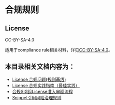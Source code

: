 # 合规规则

## License

CC-BY-SA-4.0

适用于compliance rule相关材料，详见[CC-BY-SA-4.0](https://spdx.org/licenses/CC-BY-SA-4.0.html)。

## 本目录相关文档内容为：

* [License 合规问题(规则基线)](https://gitee.com/openeuler/compliance/blob/master/rule/baseline.md)
* [License 合规实践指南（最佳实践）](https://gitee.com/openeuler/compliance/blob/master/rule/practice.md)
* [合规SIG组License准入审阅流程](https://gitee.com/openeuler/compliance/blob/master/rule/%E5%90%88%E8%A7%84SIG%E7%BB%84License%E5%87%86%E5%85%A5%E5%AE%A1%E9%98%85%E6%B5%81%E7%A8%8B.md)
* [Snippet引用风险治理规则](https://gitee.com/openeuler/compliance/blob/master/rule/%E6%BA%90%E4%BB%A3%E7%A0%81%E5%BC%8F%E5%BC%95%E7%94%A8%E9%A3%8E%E9%99%A9%E6%B2%BB%E7%90%86%E8%A7%84%E5%88%99.md)